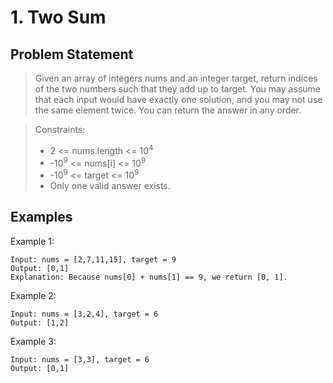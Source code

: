 # 1. Two Sum

## Problem Statement

> Given an array of integers nums and an integer target, return indices of the two numbers such that they add up to target.
> You may assume that each input would have exactly one solution, and you may not use the same element twice.
> You can return the answer in any order.

> Constraints:
>
> - 2 <= nums.length <= 10<sup>4</sup>
> - -10<sup>9</sup> <= nums[i] <= 10<sup>9</sup>
> - -10<sup>9</sup> <= target <= 10<sup>9</sup>
> - Only one valid answer exists.

## Examples

Example 1:

```
Input: nums = [2,7,11,15], target = 9
Output: [0,1]
Explanation: Because nums[0] + nums[1] == 9, we return [0, 1].
```

Example 2:

```
Input: nums = [3,2,4], target = 6
Output: [1,2]
```

Example 3:

```
Input: nums = [3,3], target = 6
Output: [0,1]
```
